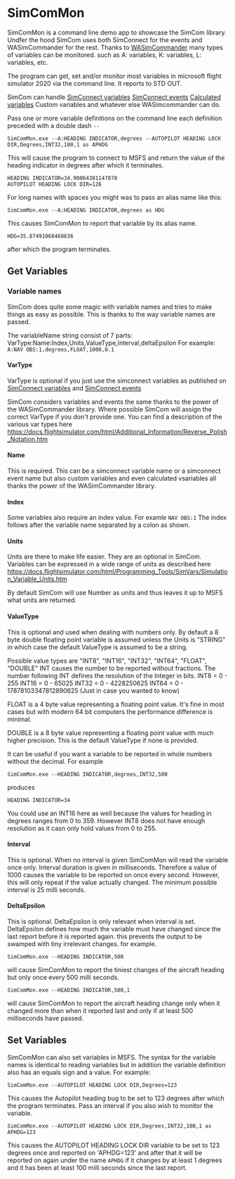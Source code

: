 # SimComMon
SimComMon is a command line demo app to showcase the SimCom library. Undfer the hood SimCom uses both SimConnect for the events and WASimCommander for the rest. Thanks to [WASimCommander](https://github.com/mpaperno/WASimCommander) many types of variables can be monitored. such as A: variables, K: variables, L: variables, etc.

The program can get, set and/or monitor most variables in microsoft flight simulator 2020 via the command line. It reports to STD OUT.

SimCom can handle
[SimConnect variables](https://docs.flightsimulator.com/html/Programming_Tools/SimVars/Simulation_Variables.htm)
[SimConnect events](https://docs.flightsimulator.com/html/Programming_Tools/Event_IDs/Event_IDs.htm)
[Calculated variables](https://docs.flightsimulator.com/html/Additional_Information/Reverse_Polish_Notation.htm)
Custom variables and whatever else WASimcommander can do.

Pass one or more variable definitions on the command line each definition preceded with a double dash `--`

```SimComMon.exe --A:HEADING INDICATOR,degrees --AUTOPILOT HEADING LOCK DIR,Degrees,INT32,100,1 as APHDG```

This will cause the program to connect to MSFS and return the value of the heading indicator in degrees after which it terminates.

```
HEADING INDICATOR=34.90064381147878
AUTOPILOT HEADING LOCK DIR=126
```

For long names with spaces you might was to pass an alias name like this:

```
SimComMon.exe --A:HEADING INDICATOR,degrees as HDG
```
This causes SimComMon to report that variable by its alias name.

```
HDG=35.87491068468636
```
after which the program terminates.

## Get Variables

### Variable names
SimCom does quite some magic with variable names and tries to make things as easy as possible.
This is thanks to the way variable names are passed.

The variableName string consist of 7 parts: VarType:Name:Index,Units,ValueType,Interval,deltaEpsilon
For example: `A:NAV OBS:1,degrees,FLOAT,1000,0.1`

#### VarType
VarType is optional if you just use the simconnect variables as published on [SimConnect variables](https://docs.flightsimulator.com/html/Programming_Tools/SimVars/Simulation_Variables.htm) and [SimConnect events](https://docs.flightsimulator.com/html/Programming_Tools/Event_IDs/Event_IDs.htm)

SimCom considers variables and events the same thanks to the power of the WASimCommander library. Where possible SimCom will assign the correct VarType if you don't provide one. You can find a description of the various var types here https://docs.flightsimulator.com/html/Additional_Information/Reverse_Polish_Notation.htm

#### Name
This is required. This can be a simconnect variable name or a simconnect event name but also custom variables and even calculated vsariables all thanks the power of the WASimCommander library.

#### Index
Some variables also require an index value. For examle `NAV OBS:1` The index follows after the variable name separated by a colon as shown.

#### Units
Units are there to make life easier. They are an optional in SimCom. Variables can be expressed in a wide range of units as described here https://docs.flightsimulator.com/html/Programming_Tools/SimVars/Simulation_Variable_Units.htm

By default SimCom will use Number as units and thus leaves it up to MSFS what units are returned.

#### ValueType
This is optional and used when dealing with numbers only. By default a 8 byte double floating point variable is assumed unless the Units is "STRING" in which case the default ValueType is assumed to be a string.

Possible value types are "INT8", "INT16", "INT32", "INT64", "FLOAT", "DOUBLE"
INT causes the number to be reported without fractions. The number following INT defines the resolution of the Integer in bits.
INT8 = 0 - 255
INT16 = 0 - 65025
INT32 = 0 - 4228250625
INT64 = 0 - 17878103347812890625 (Just in case you wanted to know)

FLOAT is a 4 byte value representing a floating point value. It's fine in most cases but with modern 64 bit computers the performance difference is minimal. 

DOUBLE is a 8 byte value representing a floating point value with much higher precision.
This is the default ValueType if none is provided. 

It can be useful if you want a variable to be reported in whole numbers without the decimal. For example
```
SimComMon.exe --HEADING INDICATOR,degrees,INT32,500
```

produces
```
HEADING INDICATOR=34
```

You could use an INT16 here as well because the values for heading in degrees ranges from 0 to 359. However INT8 does not have enough resolution as it casn only hold values from 0 to 255.

#### Interval
This is optional. When no interval is given SimComMon will read the variable once only. Interval duration is given in milliseconds. Therefore a value of 1000 causes the variable to be reported on once every second. However, this will only repeat if the value actually changed. The minimum possible interval is 25 milli seconds.

#### DeltaEpsilon
This is optional. DeltaEpsilon is only relevant when interval is set. DeltaEpsilon defines how much the variable must have changed since the last report before it is reported again. this prevents the output to be swamped with tiny irrelevant changes. for example.
```
SimComMon.exe --HEADING INDICATOR,500
```
will cause SimComMon to report the tiniest changes of the aircraft heading but only once every 500 milli seconds.
```
SimComMon.exe --HEADING INDICATOR,500,1
```
will cause SimComMon to report the aircraft heading change only when it changed more than when it reported last and only if at least 500 milliseconds have passed.

## Set Variables
SimComMon can also set variables in MSFS. The syntax for the variable names is identical to reading variables but in addition the variable definition also has an equals sign and a value. For example:
```
SimComMon.exe --AUTOPILOT HEADING LOCK DIR,Degrees=123
```
This causes the Autopilot heading bug to be set to 123 degrees after which the program terminates.
Pass an interval if you also wish to monitor the variable.

```
SimComMon.exe --AUTOPILOT HEADING LOCK DIR,Degrees,INT32,100,1 as APHDG=123
```

This causes the AUTOPILOT HEADING LOCK DIR variable to be set to 123 degrees once and reported on 'APHDG=123' and after that it will be reported on again under the name `APHDG` if it changes by at least 1 degrees and it has been at least 100 milli seconds since the last report.
